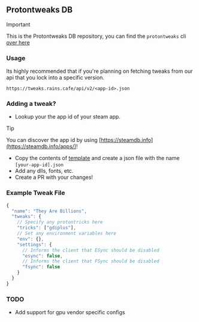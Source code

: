 ## Protontweaks DB

> [!IMPORTANT]  
> This is the Protontweaks DB repository, you can find the `protontweaks` cli [over here](https://github.com/rain-cafe/protontweaks)

### Usage

Its highly recommended that if you're planning on fetching tweaks from our api that you lock into a specific version.

`https://tweaks.rains.cafe/api/v2/<app-id>.json`

### Adding a tweak?

- Lookup your the app id of your steam app.

> [!TIP]
> You can discover the app id by using [https://steamdb.info](https://steamdb.info/apps/)!

- Copy the contents of [template](./tweaks/.template.json) and create a json file with the name `[your-app-id].json`
- Add any dlls, fonts, etc.
- Create a PR with your changes!

### Example Tweak File

```ts
{
  "name": "They Are Billions",
  "tweaks": {
    // Specify any protontricks here
    "tricks": ["gdiplus"],
    // Set any environment variables here
    "env": {},
    "settings": {
      // Informs the client that ESync should be disabled
      "esync": false,
      // Informs the client that FSync should be disabled
      "fsync": false
    }
  }
}
```

### TODO

- Add support for gpu vendor specific configs
